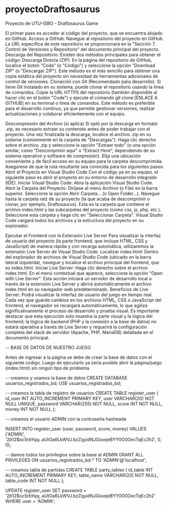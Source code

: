 # proyectoDraftosaurus
Proyecto de UTU-ISBO - Draftosaurus Game

El primer paso es acceder al código del proyecto, que se encuentra alojado en GitHub.
Acceso a GitHub:
Navegue al repositorio del proyecto en GitHub. La URL específica de este repositorio se proporcionará en la "Sección 7. Control de Versiones y Repositorio" del documento principal del proyecto.
Descarga del Repositorio:
Existen dos métodos principales para obtener el código:
Descarga Directa (ZIP): En la página del repositorio de GitHub, localice el botón "Code" (o "Código") y seleccione la opción "Download ZIP" (o "Descargar ZIP"). Este método es el más sencillo para obtener una copia estática del proyecto sin necesidad de herramientas adicionales de control de versiones.
Clonación con Git (Recomendado para desarrollo): Si tiene Git instalado en su sistema, puede clonar el repositorio usando la línea de comandos. Copie la URL HTTPS del repositorio (también disponible al hacer clic en el botón "Code") y ejecute el comando git clone [ENLACE A GITHUB] en su terminal o línea de comandos. Este método es preferible para el desarrollo continuo, ya que permite gestionar versiones, realizar actualizaciones y colaborar eficientemente con el equipo.



Descompresión del Archivo (si aplica)
Si optó por la descarga en formato .zip, es necesario extraer su contenido antes de poder trabajar con el proyecto.
Una vez finalizada la descarga, localice el archivo .zip en su sistema (comúnmente en la carpeta de "Descargas").
Haga clic derecho sobre el archivo .zip y seleccione la opción "Extraer todo" (o una opción similar, como "Descomprimir aquí" o "Extract Here", dependiendo de su sistema operativo y software de compresión).
Elija una ubicación conveniente y de fácil acceso en su equipo para la carpeta descomprimida. Asegúrese de que la ruta resultante sea conocida para los siguientes pasos.
Abrir el Proyecto en Visual Studio Code
Con el código ya en su equipo, el siguiente paso es abrir el proyecto en su entorno de desarrollo integrado (IDE).
Iniciar Visual Studio Code: Abra la aplicación Visual Studio Code.
Abrir la Carpeta del Proyecto:
Diríjase al menú Archivo (o File) en la barra superior.
Seleccione la opción Abrir Carpeta... (o Open Folder...).
Navegue hasta la carpeta raíz de su proyecto (la que acaba de descomprimir o clonar, por ejemplo, Draftosaurus). Esta es la carpeta que contiene el archivo index.html y las subcarpetas del proyecto (como css, js, php, etc.).
Seleccione esta carpeta y haga clic en "Seleccionar Carpeta". Visual Studio Code cargará todos los archivos y la estructura del proyecto en su explorador.

 Ejecutar el Frontend con la Extensión Live Server
Para visualizar la interfaz de usuario del proyecto (la parte frontend, que incluye HTML, CSS y JavaScript) de manera rápida y con recarga automática, utilizaremos la extensión Live Server de Visual Studio Code.
Localizar index.html: Dentro del explorador de archivos de Visual Studio Code (ubicado en la barra lateral izquierda), navegue y localice el archivo principal del frontend, que es index.html.
Iniciar Live Server:
Haga clic derecho sobre el archivo index.html.
En el menú contextual que aparece, seleccione la opción "Open with Live Server".
Esta acción iniciará un servidor de desarrollo local a través de la extensión Live Server y abrirá automáticamente el archivo index.html en su navegador web predeterminado.
Beneficios de Live Server:
Podrá visualizar la interfaz de usuario del juego en tiempo real.
Cada vez que guarde cambios en los archivos HTML, CSS o JavaScript del frontend, el navegador se recargará automáticamente, lo que agiliza significativamente el proceso de desarrollo y prueba visual.
Es importante destacar que esta ejecución solo muestra la parte visual y la lógica del frontend; la lógica de backend (PHP y la conexión a la base de datos) no estará operativa a través de Live Server y requerirá la configuración completa del stack de servidor (Apache, PHP, MariaDB) detallada en el documento principal.

-- BASE DE DATOS DE NUESTRO JUEGO

Antes de ingresar a la página se debe de crear la base de datos con el siguiente codigo. Luego de ejecutarlo ya sería posible abrir la página/juego (index.html) sin ningún tipo de problema

-- creamos y usamos la base de datos
CREATE DATABASE usuarios_registrados_bd;
USE usuarios_registrados_bd;

-- creamos la tabla de registro de usuarios
CREATE TABLE register_user (
    id_user INT AUTO_INCREMENT PRIMARY KEY,
    user VARCHAR(20) NOT NULL UNIQUE,
    password VARCHAR(255) NOT NULL,
    score INT NOT NULL,
    money INT NOT NULL
);

-- creamos el usuario ADMIN con la contraseña hasheada

INSERT INTO register_user (user, password, score, money)
VALUES ('ADMIN', '$2b$12$oc5rbYqq..aUtOa6LkWVJ.bzZqyidNJGiswjeBYY0O0OecTqEc2h2', 0, 0);

-- damos todos los privilegios sobre la base al ADMIN
GRANT ALL PRIVILEGES ON usuarios_registrados_bd.* TO 'ADMIN'@'localhost';

-- creamos tabla de partidas
CREATE TABLE party_tables (
    id_table INT AUTO_INCREMENT PRIMARY KEY,
    table_name VARCHAR(20) NOT NULL,
    table_code INT NOT NULL
);

UPDATE register_user
SET password = '$2b$12$oc5rbYqq..aUtOa6LkWVJ.bzZqyidNJGiswjeBYY0O0OecTqEc2h2'
WHERE user = 'ADMIN';
